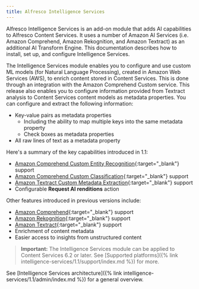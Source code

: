 ```yaml
---
title: Alfresco Intelligence Services
---
```


Alfresco Intelligence Services is an add-on module that adds AI capabilities to Alfresco Content Services. It uses a number of Amazon AI Services (i.e. Amazon Comprehend, Amazon Rekognition, and Amazon Textract) as an additional AI Transform Engine. This documentation describes how to install, set up, and configure Intelligence Services.

The Intelligence Services module enables you to configure and use custom ML models (for Natural Language Processing), created in Amazon Web Services (AWS), to enrich content stored in Content Services. This is done through an integration with the Amazon Comprehend Custom service. This release also enables you to configure information provided from Textract analysis to Content Services content models as metadata properties. You can configure and extract the following information:

* Key-value pairs as metadata properties
  * Including the ability to map multiple keys into the same metadata property
  * Check boxes as metadata properties
* All raw lines of text as a metadata property

Here's a summary of the key capabilities introduced in 1.1:

* [Amazon Comprehend Custom Entity Recognition](https://docs.aws.amazon.com/comprehend/latest/dg/custom-entity-recognition.html){:target="_blank"} support
* [Amazon Comprehend Custom Classification](https://docs.aws.amazon.com/comprehend/latest/dg/how-document-classification.html){:target="_blank"} support
* [Amazon Textract Custom Metadata Extraction](https://docs.aws.amazon.com/textract/latest/dg/how-it-works-analyzing.html){:target="_blank"} support
* Configurable **Request AI renditions** action

Other features introduced in previous versions include:

* [Amazon Comprehend](https://aws.amazon.com/comprehend/faqs/){:target="_blank"} support
* [Amazon Rekognition](https://aws.amazon.com/rekognition/faqs/){:target="_blank"} support
* [Amazon Textract](https://aws.amazon.com/textract/faqs/){:target="_blank"} support
* Enrichment of content metadata
* Easier access to insights from unstructured content

> **Important:** The Intelligence Services module can be applied to Content Services 6.2 or later. See [Supported platforms]({% link intelligence-services/1.1/support/index.md %}) for more.

See [Intelligence Services architecture]({% link intelligence-services/1.1/admin/index.md %}) for a general overview.
